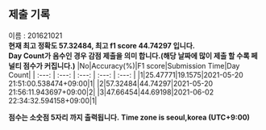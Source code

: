 


  
## 제출 기록  
이름 : 201621021  
**현재 최고 정확도 57.32484, 최고 f1 score 44.74297 입니다.**  
**Day Count가 음수인 경우 감점 제출을 의미 합니다.(해당 날짜에 많이 제출 할 수록 페널티 점수가 커집니다.)**
|No|Accuracy(%)|F1 score|Submission Time|Day Count|
| :---: | :---: | :---: | :---: | :---: |
|1|25.47771|19.1575|2021-05-20 21:51:00.538474+09:00|1|
|2|57.32484|44.74297|2021-05-20 21:56:11.943697+09:00|2|
|3|47.66454|44.69198|2021-06-02 22:34:32.594158+09:00|1|


**점수는 소숫점 5자리 까지 출력됩니다.**
**Time zone is seoul,korea (UTC+9:00)**
